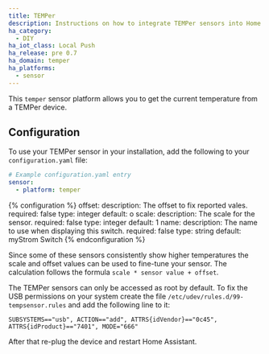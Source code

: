 ```yaml
---
title: TEMPer
description: Instructions on how to integrate TEMPer sensors into Home Assistant.
ha_category:
  - DIY
ha_iot_class: Local Push
ha_release: pre 0.7
ha_domain: temper
ha_platforms:
  - sensor
---
```


This `temper` sensor platform allows you to get the current temperature from a TEMPer device.

## Configuration

To use your TEMPer sensor in your installation, add the following to your `configuration.yaml` file:

```yaml
# Example configuration.yaml entry
sensor:
  - platform: temper
```

{% configuration %}
offset:
  description: The offset to fix reported vales.
  required: false
  type: integer
  default: o
scale:
  description: The scale for the sensor.
  required: false
  type: integer
  default: 1
name:
  description: The name to use when displaying this switch.
  required: false
  type: string
  default: myStrom Switch
{% endconfiguration %}

Since some of these sensors consistently show higher temperatures the scale and offset values can be used to fine-tune your sensor.
The calculation follows the formula `scale * sensor value + offset`.

The TEMPer sensors can only be accessed as root by default. To fix the USB permissions on your system create the file `/etc/udev/rules.d/99-tempsensor.rules` and add the following line to it:

```text
SUBSYSTEMS=="usb", ACTION=="add", ATTRS{idVendor}=="0c45", ATTRS{idProduct}=="7401", MODE="666"
```

After that re-plug the device and restart Home Assistant.
